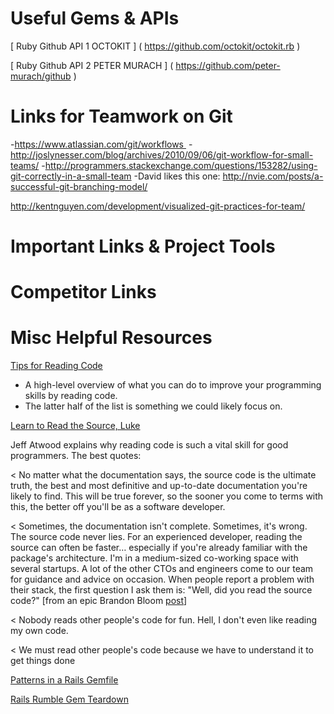 # Useful Gems & APIs

[ Ruby Github API 1 OCTOKIT ] ( https://github.com/octokit/octokit.rb )

[ Ruby Github API 2 PETER MURACH ] ( https://github.com/peter-murach/github )



# Links for Teamwork on Git
-https://www.atlassian.com/git/workflows 
-http://joslynesser.com/blog/archives/2010/09/06/git-workflow-for-small-teams/
-http://programmers.stackexchange.com/questions/153282/using-git-correctly-in-a-small-team
-David likes this one: http://nvie.com/posts/a-successful-git-branching-model/

http://kentnguyen.com/development/visualized-git-practices-for-team/

# Important Links & Project Tools



# Competitor Links 




# Misc Helpful Resources 

[Tips for Reading Code](http://c2.com/cgi/wiki?TipsForReadingCode)

- A high-level overview of what you can do to improve your programming skills by reading code.
- The latter half of the list is something we could likely focus on.

[Learn to Read the Source, Luke](http://www.codinghorror.com/blog/2012/04/learn-to-read-the-source-luke.html)

Jeff Atwood explains why reading code is such a vital skill for good programmers. The best quotes:

< No matter what the documentation says, the source code is the ultimate truth, the best and most definitive and up-to-date documentation you're likely to find. This will be true forever, so the sooner you come to terms with this, the better off you'll be as a software developer.

< Sometimes, the documentation isn't complete. Sometimes, it's wrong. The source code never lies. For an experienced developer, reading the source can often be faster… especially if you're already familiar with the package's architecture. I'm in a medium-sized co-working space with several startups. A lot of the other CTOs and engineers come to our team for guidance and advice on occasion. When people report a problem with their stack, the first question I ask them is: "Well, did you read the source code?" 
[from an epic Brandon Bloom [post](http://news.ycombinator.com/item?id=3769446)]

< Nobody reads other people's code for fun. Hell, I don't even like reading my own code.

< We must read other people's code because we have to understand it to get things done

[Patterns in a Rails Gemfile](http://brandonhilkert.com/blog/patterns-in-a-rails-gemfile/)

[Rails Rumble Gem Teardown](http://www.dwellable.com/blog/Rails-Rumble-Gem-Teardown)